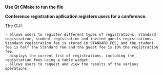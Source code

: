**Use Qt CMake to run the file**

**Conference registration apllication registers users for a conference.**

The GUI:

    - allows users to register different types of registrations, standard registration, student registration and invited guests registrations. Standard registration fee is stored in STANDARD_FEE, and the student fee is half the Standard fee and the guest fee is 10% the registration fee.
    - displays the current list of registrations, including the registration fees using a table widget.
    - allows users to request and view the results of the various operations.
